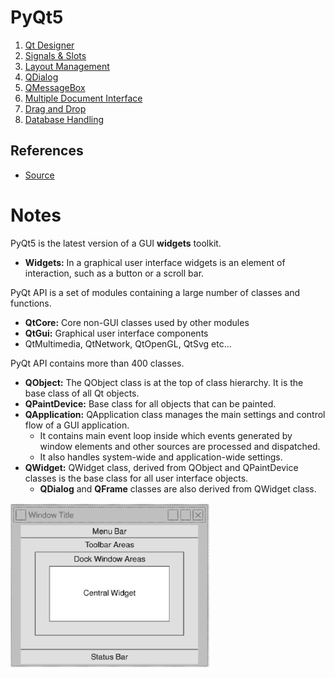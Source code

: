 # PyQt5
1. [Qt Designer](./Qt%20Designer/index.md)
2. [Signals & Slots](./Signals%20&%20Slots/index.md)
3. [Layout Management](./Layout%20Management/index.md)
4. [QDialog](./QDialog/index.md)
5. [QMessageBox](./QMessageBox/index.md)
6. [Multiple Document Interface](./Multiple%20Document%20Interface/index.md)
7. [Drag and Drop](./Drag%20and%20Drop/index.md)
8. [Database Handling](./Database%20Handling/index.md)

## References
* [Source](https://www.tutorialspoint.com/pyqt5/index.htm)

# Notes
PyQt5 is the latest version of a GUI **widgets** toolkit.
  - **Widgets:** In a graphical user interface widgets is an element of interaction, such as a button or a scroll bar.

PyQt API is a set of modules containing a large number of classes and functions.
  - **QtCore:** Core non-GUI classes used by other modules
  - **QtGui:** Graphical user interface components
  - QtMultimedia, QtNetwork, QtOpenGL, QtSvg etc...

PyQt API contains more than 400 classes.
  - **QObject:** The QObject class is at the top of class hierarchy. It is the base class of all Qt objects.
  - **QPaintDevice:** Base class for all objects that can be painted.
  - **QApplication:** QApplication class manages the main settings and control flow of a GUI application.
    - It contains main event loop inside which events generated by window elements and other sources are processed and dispatched.
    - It also handles system-wide and application-wide settings.
  - **QWidget:** QWidget class, derived from QObject and QPaintDevice classes is the base class for all user interface objects.
    - **QDialog** and **QFrame** classes are also derived from QWidget class.

![QMainWindow](./qmainwindow.jpg)

